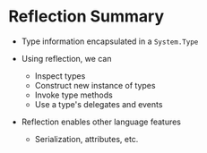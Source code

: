 ﻿# Reflection Summary 

- Type information encapsulated in a `System.Type`
- Using reflection, we can
	- Inspect types
	- Construct new instance of types
	- Invoke type methods
	- Use a type's delegates and events

- Reflection enables other language features
	- Serialization, attributes, etc.  